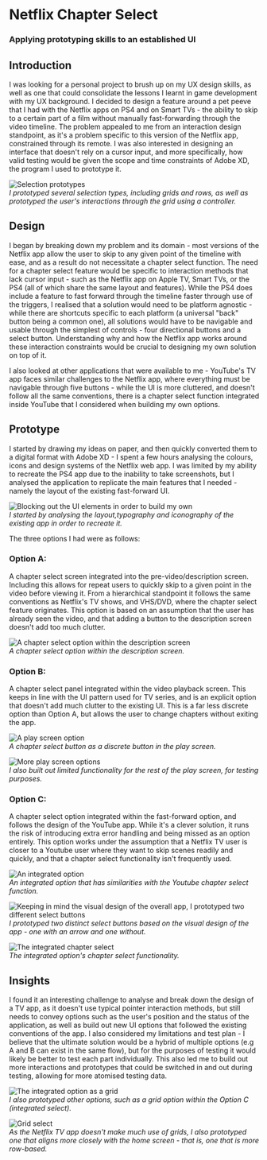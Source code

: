 # Netflix Chapter Select
### Applying prototyping skills to an established UI

## Introduction
I was looking for a personal project to brush up on my UX design skills, as well as one that could consolidate the lessons I learnt in game development with my UX background. I decided to design a feature around a pet peeve that I had with the Netflix apps on PS4 and on Smart TVs - the ability to skip to a certain part of a film without manually fast-forwarding through the video timeline. The problem appealed to me from an interaction design standpoint, as it's a problem specific to this version of the Netflix app, constrained through its remote. I was also interested in designing an interface that doesn't rely on a cursor input, and more specifically, how valid testing would be given the scope and time constraints of Adobe XD, the program I used to prototype it.

![Selection prototypes](./assets/img/md/netflix/9_selection_modes.png)  
_I prototyped several selection types, including grids and rows, as well as prototyped the user's interactions through the grid using a controller._


## Design
I began by breaking down my problem and its domain - most versions of the Netflix app allow the user to skip to any given point of the timeline with ease, and as a result do not necessitate a chapter select function. The need for a chapter select feature would be specific to interaction methods that lack cursor input - such as the Netflix app on Apple TV, Smart TVs, or the PS4 (all of which share the same layout and features). While the PS4 does include a feature to fast forward through the timeline faster through use of the triggers, I realised that a solution would need to be platform agnostic - while there are shortcuts specific to each platform (a universal "back" button being a common one), all solutions would have to be navigable and usable through the simplest of controls - four directional buttons and a select button. Understanding why and how the Netflix app works around these interaction constraints would be crucial to designing my own solution on top of it.


I also looked at other applications that were available to me - YouTube's TV app faces similar challenges to the Netflix app, where everything must be navigable through five buttons - while the UI is more cluttered, and doesn't follow all the same conventions, there is a chapter select function integrated inside YouTube that I considered when building my own options.

## Prototype

I started by drawing my ideas on paper, and then quickly converted them to a digital format with Adobe XD - I spent a few hours analysing the colours, icons and design systems of the Netflix web app. I was limited by my ability to recreate the PS4 app due to the inability to take screenshots, but I analysed the application to replicate the main features that I needed - namely the layout of the existing fast-forward UI.

![Blocking out the UI elements in order to build my own](./assets/img/md/netflix/0_ui_blockout.png)  
_I started by analysing the layout,typography and iconography of the existing app in order to recreate it._

The three options I had were as follows:
### Option A:   
A chapter select screen integrated into the pre-video/description screen. Including this allows for repeat users to quickly skip to a given point in the video before viewing it. From a hierarchical standpoint it follows the same conventions as Netflix's TV shows, and VHS/DVD, where the chapter select feature originates. This option is based on an assumption that the user has already seen the video, and that adding a button to the description screen doesn't add too much clutter.


![A chapter select option within the description screen](./assets/img/md/netflix/1_descriptionscreen.png)  
_A chapter select option within the description screen._


### Option B:  
A chapter select panel integrated within the video playback screen. This keeps in line with the UI pattern used for TV series, and is an explicit option that doesn't add much clutter to the existing UI. This is a far less discrete option than Option A, but allows the user to change chapters without exiting the app.


![A play screen option](./assets/img/md/netflix/2_play_screen.png)   
_A chapter select button as a discrete button in the play screen._


![More play screen options](./assets/img/md/netflix/3_play_screen_prototyping.png)  
_I also built out limited functionality for the rest of the play screen, for testing purposes._


### Option C:  
A chapter select option integrated within the fast-forward option, and follows the design of the YouTube app. While it's a clever solution, it runs the risk of introducing extra error handling and being missed as an option entirely. This option works under the assumption that a Netflix TV user is closer to a Youtube user where they want to skip scenes readily and quickly, and that a chapter select functionality isn't frequently used.


![An integrated option](./assets/img/md/netflix/4_integrated.png)  
_An integrated option that has similarities with the Youtube chapter select function._


![Keeping in mind the visual design of the overall app, I prototyped two different select buttons](./assets/img/md/netflix/8_integrated_button_type.png)  
_I prototyped two distinct select buttons based on the visual design of the app - one with an arrow and one without._


![The integrated chapter select](./assets/img/md/netflix/5_integrated_row.png)  
_The integrated option's chapter select functionality._



## Insights
I found it an interesting challenge to analyse and break down the design of a TV app, as it doesn't use typical pointer interaction methods, but still needs to convey options such as the user's position and the status of the application, as well as build out new UI options that followed the existing conventions of the app. I also considered my limitations and test plan - I believe that the ultimate solution would be a hybrid of multiple options (e.g A and B can exist in the same flow), but for the purposes of testing it would likely be better to test each part individually. This also led me to build out more interactions and prototypes that could be switched in and out during testing, allowing for more atomised testing data.


![The integrated option as a grid](./assets/img/md/netflix/6_integrated_grid.png)   
_I also prototyped other options, such as a grid option within the Option C (integrated select)._


![Grid select](./assets/img/md/netflix/7_integrated_grid_row.png)  
_As the Netflix TV app doesn't make much use of grids, I also prototyped one that aligns more closely with the home screen - that is, one that is more row-based._
